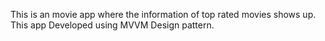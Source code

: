 This is an movie app where the information of top rated movies shows up. This app Developed using MVVM Design pattern.
